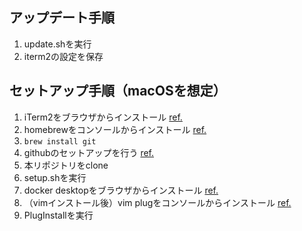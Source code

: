 ## アップデート手順
1. update.shを実行
1. iterm2の設定を保存

## セットアップ手順（macOSを想定）
1. iTerm2をブラウザからインストール [ref.](https://iterm2.com/)
1. homebrewをコンソールからインストール [ref.](https://brew.sh/)
1. `brew install git`
1. githubのセットアップを行う [ref.](https://docs.github.com/ja/get-started/quickstart/set-up-git)
1. 本リポジトリをclone
1. setup.shを実行
1. docker desktopをブラウザからインストール [ref.](https://www.docker.com/products/docker-desktop/)
1. （vimインストール後）vim plugをコンソールからインストール [ref.](https://github.com/junegunn/vim-plug)
1. PlugInstallを実行

